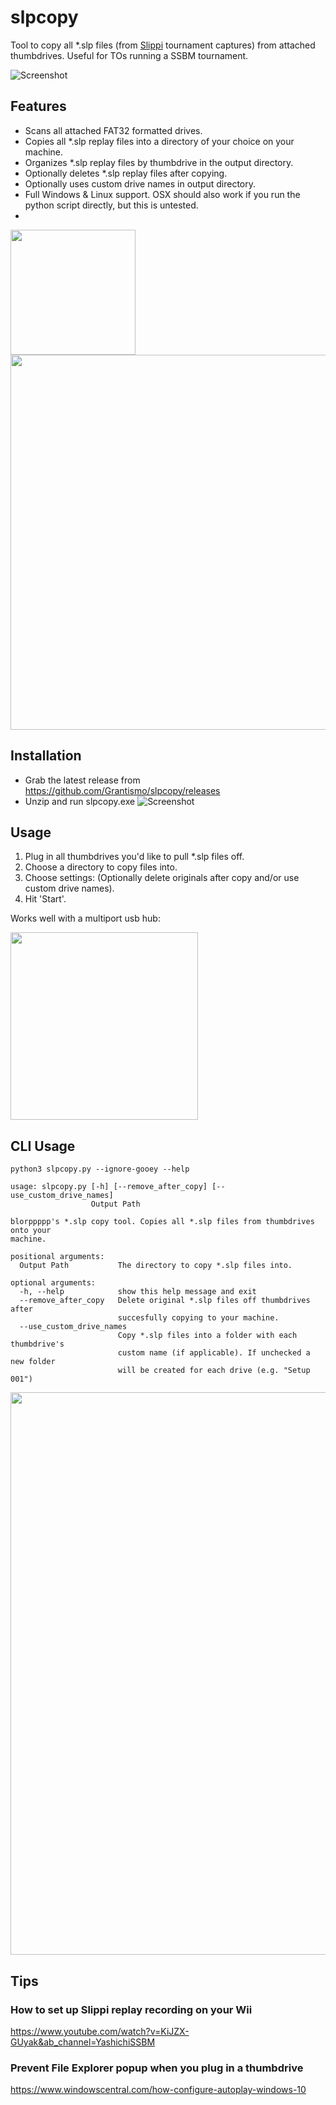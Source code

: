 # slpcopy
Tool to copy all *.slp files (from [Slippi](https://github.com/project-slippi/project-slippi) tournament captures) from attached thumbdrives. Useful for TOs running a SSBM tournament. 

![Screenshot](https://i.imgur.com/pFlVgeQ.png)

## Features

* Scans all attached FAT32 formatted drives.
* Copies all *.slp replay files into a directory of your choice on your machine.
* Organizes *.slp replay files by thumbdrive in the output directory.
* Optionally deletes *.slp replay files after copying. 
* Optionally uses custom drive names in output directory.
* Full Windows & Linux support. OSX should also work if you run the python script directly, but this is untested.
* 
<img src="https://i.imgur.com/zAGVtME.png" width="200">
<img src="https://i.imgur.com/VZsv6hr.png" width="600">


## Installation

* Grab the latest release from https://github.com/Grantismo/slpcopy/releases
* Unzip and run slpcopy.exe
![Screenshot](https://i.imgur.com/2kktTeK.png)

## Usage
1. Plug in all thumbdrives you'd like to pull *.slp files off. 
1. Choose a directory to copy files into.
1. Choose settings: (Optionally delete originals after copy and/or use custom drive names).
1. Hit 'Start'.

Works well with a multiport usb hub:

<img src="https://i.imgur.com/tDVmnau.jpg" width="300">

## CLI Usage

```
python3 slpcopy.py --ignore-gooey --help

usage: slpcopy.py [-h] [--remove_after_copy] [--use_custom_drive_names]
                  Output Path

blorppppp's *.slp copy tool. Copies all *.slp files from thumbdrives onto your
machine.

positional arguments:
  Output Path           The directory to copy *.slp files into.

optional arguments:
  -h, --help            show this help message and exit
  --remove_after_copy   Delete original *.slp files off thumbdrives after
                        succesfully copying to your machine.
  --use_custom_drive_names
                        Copy *.slp files into a folder with each thumbdrive's
                        custom name (if applicable). If unchecked a new folder
                        will be created for each drive (e.g. "Setup 001")
```
<img src="https://imgur.com/ornd613.jpg" width="900">

## Tips
### How to set up Slippi replay recording on your Wii
https://www.youtube.com/watch?v=KiJZX-GUyak&ab_channel=YashichiSSBM

### Prevent File Explorer popup when you plug in a thumbdrive
https://www.windowscentral.com/how-configure-autoplay-windows-10
